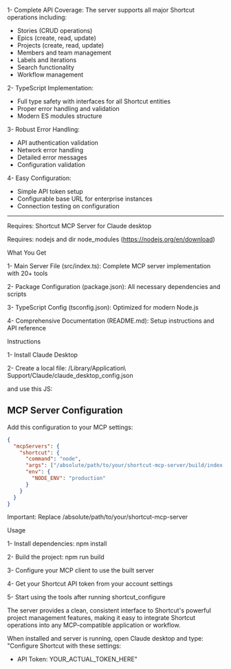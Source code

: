 1- Complete API Coverage: The server supports all major Shortcut operations including:
- Stories (CRUD operations)
- Epics (create, read, update)
- Projects (create, read, update)
- Members and team management
- Labels and iterations
- Search functionality
- Workflow management

2- TypeScript Implementation:
- Full type safety with interfaces for all Shortcut entities
- Proper error handling and validation
- Modern ES modules structure

3- Robust Error Handling:
- API authentication validation
- Network error handling
- Detailed error messages
- Configuration validation

4- Easy Configuration:
- Simple API token setup
- Configurable base URL for enterprise instances
- Connection testing on configuration


-----

Requires: Shortcut MCP Server for Claude desktop

Requires: nodejs and dir node_modules (https://nodejs.org/en/download)

What You Get

1- Main Server File (src/index.ts): Complete MCP server implementation with 20+ tools

2- Package Configuration (package.json): All necessary dependencies and scripts

3- TypeScript Config (tsconfig.json): Optimized for modern Node.js

4- Comprehensive Documentation (README.md): Setup instructions and API reference

Instructions

1- Install Claude Desktop

2- Create a local file: /Library/Application\ Support/Claude/claude_desktop_config.json

and use this JS:

## MCP Server Configuration

Add this configuration to your MCP settings:

```json
{
  "mcpServers": {
    "shortcut": {
      "command": "node",
      "args": ["/absolute/path/to/your/shortcut-mcp-server/build/index.js"],
      "env": {
        "NODE_ENV": "production"
      }
    }
  }
}
```

Important: Replace /absolute/path/to/your/shortcut-mcp-server

Usage

1- Install dependencies: npm install

2- Build the project: npm run build

3- Configure your MCP client to use the built server

4- Get your Shortcut API token from your account settings

5- Start using the tools after running shortcut_configure

The server provides a clean, consistent interface to Shortcut's powerful project management features, making it easy to integrate Shortcut operations into any MCP-compatible application or workflow.

When installed and server is running, open Claude desktop and type: "Configure Shortcut with these settings:
- API Token: YOUR_ACTUAL_TOKEN_HERE"
